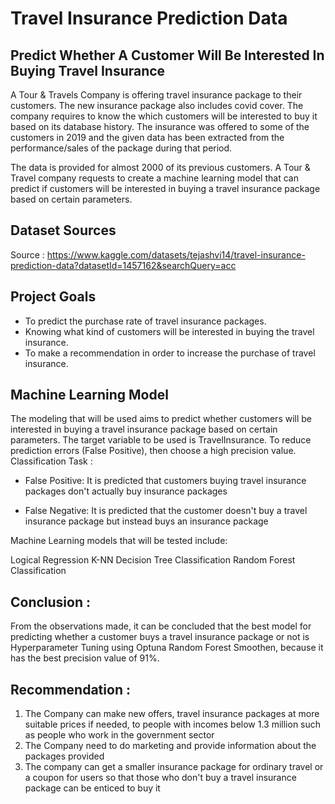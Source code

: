 # Travel Insurance Prediction Data

## Predict Whether A Customer Will Be Interested In Buying Travel Insurance
A Tour & Travels Company is offering travel insurance package to their customers. The new insurance package also includes covid cover. The company requires to know the which customers will be interested to buy it based on its database history. The insurance was offered to some of the customers in 2019 and the given data has been extracted from the performance/sales of the package during that period.

The data is provided for almost 2000 of its previous customers. A Tour & Travel company requests to create a machine learning model that can predict if customers will be interested in buying a travel insurance package based on certain parameters.
  
## Dataset Sources
Source : https://www.kaggle.com/datasets/tejashvi14/travel-insurance-prediction-data?datasetId=1457162&searchQuery=acc

## Project Goals
- To predict the purchase rate of travel insurance packages.
- Knowing what kind of customers will be interested in buying the travel insurance.
- To make a recommendation in order to increase the purchase of travel insurance.

## Machine Learning Model
The modeling that will be used aims to predict whether customers will be interested in buying a travel insurance package based on certain parameters. The target variable to be used is TravelInsurance. To reduce prediction errors (False Positive), then choose a high precision value. Classification Task :

- False Positive: It is predicted that customers buying travel insurance packages don't actually buy insurance packages

- False Negative: It is predicted that the customer doesn't buy a travel insurance package but instead buys an insurance package

Machine Learning models that will be tested include:

Logical Regression
K-NN
Decision Tree Classification
Random Forest Classification 

## Conclusion :
From the observations made, it can be concluded that the best model for predicting whether a customer buys a travel insurance package or not is Hyperparameter Tuning using Optuna Random Forest Smoothen, because it has the best precision value of 91%.

## Recommendation :
1. The Company can make new offers, travel insurance packages at more suitable prices if needed, to people with incomes below 1.3 million such as people who work in the government sector
2. The Company need to do marketing and provide information about the packages provided
3. The company can get a smaller insurance package for ordinary travel or a coupon for users so that those who don't buy a travel insurance package can be enticed to buy it
